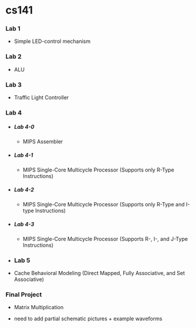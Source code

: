 # cs141

### Lab 1
- Simple LED-control mechanism

### Lab 2
- ALU

### Lab 3
- Traffic Light Controller

### Lab 4
- ##### Lab 4-0
	- MIPS Assembler
- ##### Lab 4-1
	- MIPS Single-Core Multicycle Processor (Supports only R-Type Instructions)
- ##### Lab 4-2
	- MIPS Single-Core Multicycle Processor (Supports only R-Type and I-type  Instructions)
- ##### Lab 4-3
	-  MIPS Single-Core Multicycle Processor (Supports R-, I-, and J-Type Instructions)

- ### Lab 5
- Cache Behavioral Modeling (Direct Mapped, Fully Associative, and Set Associative)

### Final Project
- Matrix Multiplication


- need to add partial schematic pictures + example waveforms
